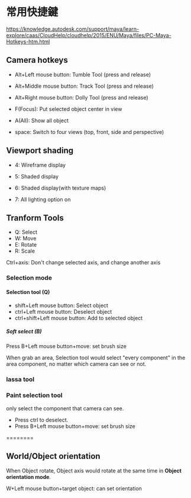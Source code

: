 # 常用快捷鍵


https://knowledge.autodesk.com/support/maya/learn-explore/caas/CloudHelp/cloudhelp/2015/ENU/Maya/files/PC-Maya-Hotkeys-htm.html

## Camera hotkeys

* Alt+Left mouse button: Tumble Tool (press and release)
* Alt+Middle mouse button: Track Tool (press and release)
* Alt+Right mouse button: Dolly Tool (press and release)

* F(Focus): Put selected object center in view 
* A(All): Show all object

* space: Switch to four views (top, front, side and perspective)

## Viewport shading
* 4: Wireframe display
* 5: Shaded display
* 6: Shaded display(with texture maps)

* 7: All lighting option on

## Tranform Tools
* Q: Select
* W: Move
* E: Rotate
* R: Scale

Ctrl+axis: Don't change selected axis, and change another axis

### Selection mode
#### Selection tool (Q)
* shift+Left mouse button: Select object
* ctrl+Left mouse button: Deselect object
* ctrl+shift+Left mouse button: Add to selected object
##### Soft select (B)
Press B+Left mouse button+move: set brush size

When grab an area, Selection tool would select "every component" in the area component, no matter which camera can see or not.

### lassa tool


### Paint selection tool
only select the component that camera can see.
* Press ctrl to deselect.
* Press B+Left mouse button+move: set brush size


========


## World/Object orientation
When Object rotate, Object axis would rotate at the same time in **Object orientation mode**.

W+Left mouse button+target object: can set orientation




